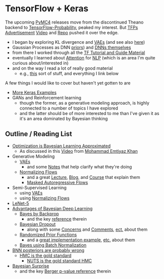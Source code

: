 
# TensorFlow + Keras

The upcoming [PyMC4](https://pypi.org/project/pymc4/) releases
move from the discontinued Theano backend to
[TensorFlow-Probability](https://www.tensorflow.org/probability),
peaked my interest.
But [TFPs](https://github.com/tensorflow/probability)
[Advertisement](https://medium.com/tensorflow/regression-with-probabilistic-layers-in-tensorflow-probability-e46ff5d37baf)
[Video](https://www.youtube.com/watch?v=BrwKURU-wpk)
and [Repo](https://github.com/tensorflow/probability/blob/master/tensorflow_probability/examples/jupyter_notebooks/Probabilistic_Layers_Regression.ipynb)
pushed it over the edge.

- I began by exploring KL divergence and [VAEs](https://github.com/tensorflow/probability/blob/master/tensorflow_probability/examples/vae.py)
(and see also [here](https://medium.com/tensorflow/variational-autoencoders-with-tensorflow-probability-layers-d06c658931b7))
- Gaussian Processes as DNN [priors](https://slideslive.com/38922672/invited-talk-functional-variational-bayesian-neural-networks?ref=account-folder-43024-folders)) and [DNNs themselves](https://twitter.com/EmtiyazKhan/status/1260842226822680576)
- from there I worked through all the [TF Tutorial and Guide Material](https://www.tensorflow.org/overview)
- eventually I learned about [Attention](https://www.tensorflow.org/tutorials/text/nmt_with_attention) for [NLP](https://www.youtube.com/watch?v=S27pHKBEp30) (which is an area I'm quite curious about/interested in)
- and on the way I read a lot of really good material
  - e.g., [this](http://krasserm.github.io/2019/03/14/bayesian-neural-networks/) sort of stuff, and everything I link below

A few things I would like to cover but haven't yet gotten to are
- [More Keras Examples](https://github.com/keras-team/keras/tree/master/examples)
- GANs and Reinforcement learning
  - though the former, as a generative modeling approach, is highly connected to a number of topics I have explored
  - and the latter should be of more interested to me than I've given it as it's an area dominated by Bayesian thinking


## Outline / Reading List

- [Optimization is Bayesian Learning Approximated](https://arxiv.org/abs/1906.02506)
  - As discussed in this [Video](https://slideslive.com/38923183/deep-learning-with-bayesian-principles) from [Mohammad Emtiyaz Khan](https://emtiyaz.github.io/)
- Generative Modeling
  - [VAEs](https://arxiv.org/abs/1312.6114)
    - and some [Notes](https://deepgenerativemodels.github.io/notes/index.html) that help clarify what they're doing
  - [Normalizing Flows](https://arxiv.org/abs/1908.09257)
    - and a great [Lecture](https://www.youtube.com/watch?v=3KUvxIOJD0k), [Blog](https://blog.evjang.com/2018/01/nf1.html), and [Course](https://deepgenerativemodels.github.io/notes/flow/) that explain them
    - [Masked Autoregressive Flows](https://arxiv.org/abs/1705.07057)
- Semi-Supervised Learning
  - using [VAEs](https://arxiv.org/abs/1406.5298)
  - using [Normalizing Flows](https://arxiv.org/abs/1912.13025)
- [LeNet-5](http://yann.lecun.com/exdb/lenet/)
- [Advantages of Bayesian Deep Learning](https://arxiv.org/abs/2001.10995)
  - [Bayes by Backprop](https://arxiv.org/abs/1505.05424)
    - and the key [reference](https://papers.nips.cc/paper/4329-practical-variational-inference-for-neural-networks) therein
  - [Bayesian Dropout](https://arxiv.org/abs/1506.02142)
    - along with some [Concerns](https://www.semanticscholar.org/paper/Risk-versus-Uncertainty-in-Deep-Learning-%3A-Bayes-%2C-Osband/dde4b95be20a160253a6cc9ecd75492a13d60c10) and [Comments](https://www.reddit.com/r/MachineLearning/comments/7bm4b2/d_what_is_the_current_state_of_dropout_as/),
    [ect.](https://www.reddit.com/r/MachineLearning/comments/8w0v9m/d_ian_osband_dropout_posteriors_give_bad/) about them
  - [Randomized Prior Functions](https://arxiv.org/abs/1806.03335)
    - and a [great implementation example](https://gdmarmerola.github.io/intro-randomized-prior-functions/), [etc.](https://gdmarmerola.github.io/risk-and-uncertainty-deep-learning/) about them
  - [Bayes using Batch Normalization](https://arxiv.org/abs/1802.06455)
- [BNN posteriors are probably wrong](https://arxiv.org/abs/1906.09686)
  - [HMC is the gold standard](https://arxiv.org/abs/1701.02434)
    - [NUTS is the gold standard HMC](https://arxiv.org/abs/1111.4246)
- [Bayesian Surprise](https://www.sciencedirect.com/science/article/abs/pii/S0378375802002823)
  - and the key [Berger p-value reference](https://www.jstor.org/stable/2685531) therein